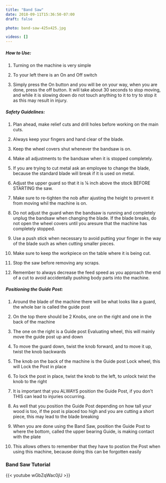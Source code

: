 ```yaml
---
title: "Band Saw"
date: 2018-09-11T15:36:50-07:00
draft: false

photo: band-saw-425x425.jpg

videos: []
---
```



##### How to Use:
1. Turning on the machine is very simple 

2. To your left there is an On and Off switch

3. Simply press the On button and you will be on your way, when you are done,       press the off button. It will take about 30 seconds to stop moving, and while     it is slowing down do not touch anything to it to try to stop it as this may      result in injury.

##### Safety Guidelines:
1. Plan ahead, make relief cuts and drill holes before working on the main cuts.

2. Always keep your fingers and hand clear of the blade.

3. Keep the wheel covers shut whenever the bandsaw is on.

4. Make all adjustments to the bandsaw when it is stopped completely.

5. If you are trying to cut metal ask an employee to change the blade, because      the standard blade will break if it is used on metal. 

6. Adjust the upper guard so that it is ¼ inch above the stock BEFORE STARTING      the saw.

7. Make sure to re-tighten the nob after ajusting the height to prevent it from     moving whil the machine is on.

8. Do not adjust the guard when the bandsaw is running and completely unplug the    bandsaw when changing the blade. If the blade breaks, do not open the wheel       covers until you aresure that the machine has completely stopped.

9. Use a push stick when necessary to avoid putting your finger in the way of the   blade such as when cutting smaller pieces.

10. Make sure to keep the workpiece on the table where it is being cut.

11. Stop the saw before removing any scraps.

12. Remember to always decrease the feed speed as you approach the end of a cut     to avoid accidentally pushing body parts into the machine.

##### Positioning the Guide Post:
1. Around the blade of the machine there will be what looks like a guard, the       whole bar is called the guide post

2. On the top there should be 2 Knobs, one on the right and one in the back of      the machine

3. The one on the right is a Guide post Evaluating wheel, this will mainly move     the guide post up and down

4. To move the guard down, twist the knob forward, and to move it up, twist the     knob backwards

5. The knob on the back of the machine is the Guide post Lock wheel, this will      Lock the Post in place

6. To lock the post in place, twist the knob to the left, to unlock twist the       knob to the right

7. It is important that you ALWAYS position the Guide Post, if you don't THIS can   lead to injuries occurring.

8. As well that you position the Guide Post depending on how tall your wood is      too, if the post is placed too high and you are cutting a short piece, this may   lead to the blade breaking

9. When you are done using the Band Saw, position the Guide Post to where the       bottom, called the upper bearing Guide, is making contact with the plate

10. This allows others to remember that they have to postion the Post when using    this machine, because doing this can be forgotten easily

### Band Saw Tutorial
{{< youtube wGbZqWac0jU >}}